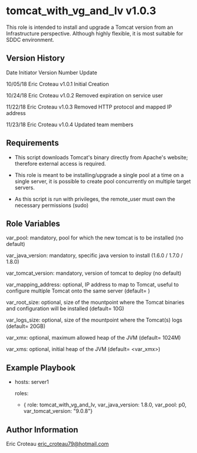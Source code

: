 tomcat_with_vg_and_lv v1.0.3
============================

This role is intended to install and upgrade a Tomcat version from an Infrastructure perspective. Although highly flexible, it is most suitable for SDDC environment.


Version History
---------------

Date        Initiator                           Version Number  Update

10/05/18    Eric Croteau                        v1.0.1          Initial Creation

10/24/18    Eric Croteau                        v1.0.2          Removed expiration on service user

11/22/18    Eric Croteau                        v1.0.3          Removed HTTP protocol and mapped IP address

11/23/18    Eric Croteau                        v1.0.4          Updated team members


Requirements
------------

- This script downloads Tomcat's binary directly from Apache's website; therefore external access is required.

- This role is meant to be installing/upgrade a single pool at a time on a single server, it is possible to create pool concurrently on multiple target servers.

- As this script is run with privileges, the remote_user must own the necessary permissions (sudo)


Role Variables
--------------

var_pool: mandatory, pool for which the new tomcat is to be installed (no default)

var_java_version: mandatory, specific java version to install (1.6.0 / 1.7.0 / 1.8.0)

var_tomcat_version: mandatory, version of tomcat to deploy (no default)

var_mapping_address: optional, IP address to map to Tomcat, useful to configure multiple Tomcat onto the same server (default= <target server IP>)

var_root_size: optional, size of the mountpoint where the Tomcat binaries and configuration will be installed (default= 10G)

var_logs_size: optional, size of the mountpoint where the Tomcat(s) logs (default= 20GB)

var_xmx: optional, maximum allowed heap of the JVM (default= 1024M)

var_xms: optional, initial heap of the JVM (default= <var_xmx>)


Example Playbook
----------------

- hosts: server1

  roles:
    - { role: tomcat_with_vg_and_lv, var_java_version: 1.8.0, var_pool: p0, var_tomcat_version: "9.0.8"}


Author Information
------------------

Eric Croteau
eric_croteau79@hotmail.com
